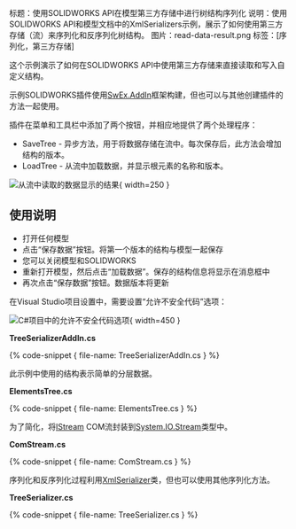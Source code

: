 标题：使用SOLIDWORKS API在模型第三方存储中进行树结构序列化
说明：使用SOLIDWORKS API和模型文档中的XmlSerializers示例，展示了如何使用第三方存储（流）来序列化和反序列化树结构。
图片：read-data-result.png
标签：[序列化，第三方存储]

这个示例演示了如何在SOLIDWORKS API中使用第三方存储来直接读取和写入自定义结构。

示例SOLIDWORKS插件使用[SwEx.AddIn](/labs/solidworks/swex/add-in/)框架构建，但也可以与其他创建插件的方法一起使用。

插件在菜单和工具栏中添加了两个按钮，并相应地提供了两个处理程序：

- SaveTree - 异步方法，用于将数据存储在流中。每次保存后，此方法会增加结构的版本。
- LoadTree - 从流中加载数据，并显示根元素的名称和版本。

![从流中读取的数据显示的结果](read-data-result.png){ width=250 }

## 使用说明

- 打开任何模型
- 点击“保存数据”按钮。将第一个版本的结构与模型一起保存
- 您可以关闭模型和SOLIDWORKS
- 重新打开模型，然后点击“加载数据”。保存的结构信息将显示在消息框中
- 再次点击“保存数据”按钮。数据版本将更新

在Visual Studio项目设置中，需要设置“允许不安全代码”选项：

![C#项目中的允许不安全代码选项](vs-setting-allow-unsafe-code.png){ width=450 }

**TreeSerializerAddIn.cs**

{% code-snippet { file-name: TreeSerializerAddIn.cs } %}

此示例中使用的结构表示简单的分层数据。

**ElementsTree.cs**

{% code-snippet { file-name: ElementsTree.cs } %}

为了简化，将[IStream](https://docs.microsoft.com/en-us/windows/desktop/api/objidl/nn-objidl-istream) COM流封装到[System.IO.Stream](https://docs.microsoft.com/en-us/dotnet/api/system.io.stream?view=netframework-4.7.2)类型中。

**ComStream.cs**

{% code-snippet { file-name: ComStream.cs } %}

序列化和反序列化过程利用[XmlSerializer](https://docs.microsoft.com/en-us/dotnet/api/system.xml.serialization.xmlserializer?view=netframework-4.7.2)类，但也可以使用其他序列化方法。

**TreeSerializer.cs**

{% code-snippet { file-name: TreeSerializer.cs } %}